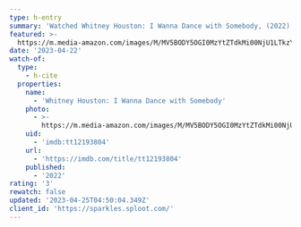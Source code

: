 ```yaml
---
type: h-entry
summary: 'Watched Whitney Houston: I Wanna Dance with Somebody, (2022) - ★★★'
featured: >-
  https://m.media-amazon.com/images/M/MV5BODY5OGI0MzYtZTdkMi00NjU1LTkzYjAtNDA5M2ZlYjFlODgzXkEyXkFqcGdeQXVyODk4OTc3MTY@._V1_SX300.jpg
date: '2023-04-22'
watch-of:
  type:
    - h-cite
  properties:
    name:
      - 'Whitney Houston: I Wanna Dance with Somebody'
    photo:
      - >-
        https://m.media-amazon.com/images/M/MV5BODY5OGI0MzYtZTdkMi00NjU1LTkzYjAtNDA5M2ZlYjFlODgzXkEyXkFqcGdeQXVyODk4OTc3MTY@._V1_SX300.jpg
    uid:
      - 'imdb:tt12193804'
    url:
      - 'https://imdb.com/title/tt12193804'
    published:
      - '2022'
rating: '3'
rewatch: false
updated: '2023-04-25T04:50:04.349Z'
client_id: 'https://sparkles.sploot.com/'
---
```


